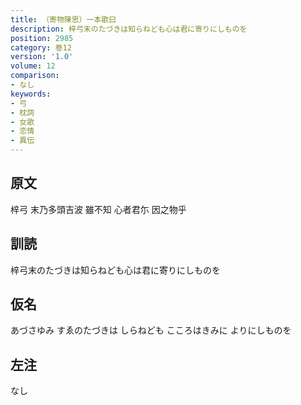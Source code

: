 ```yaml
---
title: （寄物陳思）一本歌曰
description: 梓弓末のたづきは知らねども心は君に寄りにしものを
position: 2985
category: 巻12
version: '1.0'
volume: 12
comparison:
- なし
keywords:
- 弓
- 枕詞
- 女歌
- 恋情
- 異伝
---
```


## 原文

梓弓 末乃多頭吉波 雖不知 心者君尓 因之物乎

## 訓読

梓弓末のたづきは知らねども心は君に寄りにしものを

## 仮名

あづさゆみ すゑのたづきは しらねども こころはきみに よりにしものを

## 左注

なし
